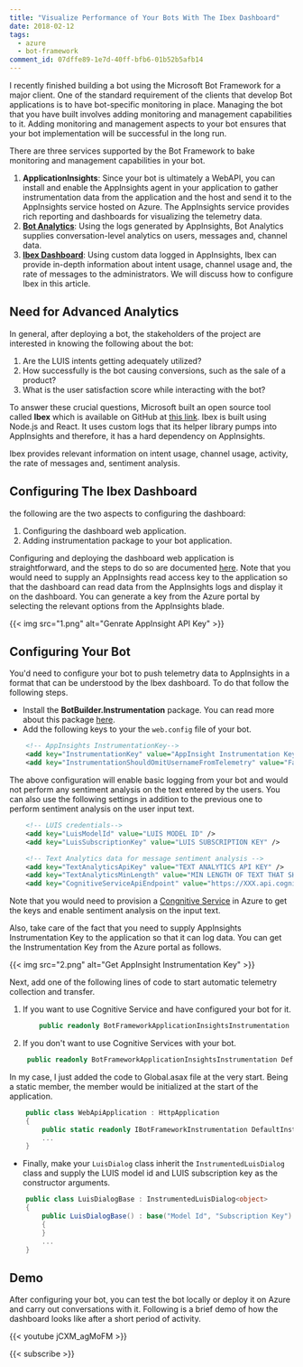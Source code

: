 ```yaml
---
title: "Visualize Performance of Your Bots With The Ibex Dashboard"
date: 2018-02-12
tags:
  - azure
  - bot-framework
comment_id: 07dffe89-1e7d-40ff-bfb6-01b52b5afb14
---
```


I recently finished building a bot using the Microsoft Bot Framework for a major client. One of the standard requirement of the clients that develop Bot applications is to have bot-specific monitoring in place. Managing the bot that you have built involves adding monitoring and management capabilities to it. Adding monitoring and management aspects to your bot ensures that your bot implementation will be successful in the long run.

There are three services supported by the Bot Framework to bake monitoring and management capabilities in your bot.

1. **ApplicationInsights**: Since your bot is ultimately a WebAPI, you can install and enable the AppInsights agent in your application to gather instrumentation data from the application and the host and send it to the AppInsights service hosted on Azure. The AppInsights service provides rich reporting and dashboards for visualizing the telemetry data.
2. **[Bot Analytics](https://docs.microsoft.com/en-us/bot-framework/bot-service-manage-analytics)**: Using the logs generated by AppInsights, Bot Analytics supplies conversation-level analytics on users, messages and, channel data.
3. **[Ibex Dashboard](https://github.com/Azure/ibex-dashboard)**: Using custom data logged in AppInsights, Ibex can provide in-depth information about intent usage, channel usage and, the rate of messages to the administrators. We will discuss how to configure Ibex in this article.

## Need for Advanced Analytics

In general, after deploying a bot, the stakeholders of the project are interested in knowing the following about the bot:

1. Are the LUIS intents getting adequately utilized?
2. How successfully is the bot causing conversions, such as the sale of a product?
3. What is the user satisfaction score while interacting with the bot?

To answer these crucial questions, Microsoft built an open source tool called **Ibex** which is available on GitHub at [this link](https://github.com/Azure/ibex-dashboard). Ibex is built using Node.js and React. It uses custom logs that its helper library pumps into AppInsights and therefore, it has a hard dependency on AppInsights.

Ibex provides relevant information on intent usage, channel usage, activity, the rate of messages and, sentiment analysis.

## Configuring The Ibex Dashboard

the following are the two aspects to configuring the dashboard:

1. Configuring the dashboard web application.
2. Adding instrumentation package to your bot application.

Configuring and deploying the dashboard web application is straightforward, and the steps to do so are documented [here](https://github.com/Azure/ibex-dashboard). Note that you would need to supply an AppInsights read access key to the application so that the dashboard can read data from the AppInsights logs and display it on the dashboard. You can generate a key from the Azure portal by selecting the relevant options from the AppInsights blade.

{{< img src="1.png" alt="Genrate AppInsight API Key" >}}

## Configuring Your Bot

You'd need to configure your bot to push telemetry data to AppInsights in a format that can be understood by the Ibex dashboard. To do that follow the following steps.

- Install the **BotBuilder.Instrumentation** package. You can read more about this package [here](https://github.com/CatalystCode/botbuilder-instrumentation-cs).
- Add the following keys to your the `web.config` file of your bot.

```xml
    <!-- AppInsights InstrumentationKey-->
    <add key="InstrumentationKey" value="AppInsight Instrumentation Key" />
    <add key="InstrumentationShouldOmitUsernameFromTelemetry" value="False"/>
```

The above configuration will enable basic logging from your bot and would not perform any sentiment analysis on the text entered by the users. You can also use the following settings in addition to the previous one to perform sentiment analysis on the user input text.

```xml
    <!-- LUIS credentials-->
    <add key="LuisModelId" value="LUIS MODEL ID" />
    <add key="LuisSubscriptionKey" value="LUIS SUBSCRIPTION KEY" />

    <!-- Text Analytics data for message sentiment analysis -->
    <add key="TextAnalyticsApiKey" value="TEXT ANALYTICS API KEY" />
    <add key="TextAnalyticsMinLength" value="MIN LENGTH OF TEXT THAT SHOULD BE PROCESSED FOR SENTIMENT ANALYSIS" />
    <add key="CognitiveServiceApiEndpoint" value="https://XXX.api.cognitive.microsoft.com/"/>
```

Note that you would need to provision a [Congnitive Service](https://azure.microsoft.com/en-gb/services/cognitive-services/text-analytics/) in Azure to get the keys and enable sentiment analysis on the input text.

Also, take care of the fact that you need to supply AppInsights Instrumentation Key to the application so that it can log data. You can get the Instrumentation Key from the Azure portal as follows.

{{< img src="2.png" alt="Get AppInsight Instrumentation Key" >}}

Next, add one of the following lines of code to start automatic telemetry collection and transfer.

1. If you want to use Cognitive Service and have configured your bot for it.

   ```c#
       public readonly BotFrameworkApplicationInsightsInstrumentation DefaultInstrumentation = DependencyResolver.Current.DefaultInstrumentationWithCognitiveServices;
   ```

2. If you don't want to use Cognitive Services with your bot.

   ```c#
   	public readonly BotFrameworkApplicationInsightsInstrumentation DefaultInstrumentation = DependencyResolver.Current.DefaultBasicInstrumentation;
   ```

In my case, I just added the code to Global.asax file at the very start. Being a static member, the member would be initialized at the start of the application.

```c#
    public class WebApiApplication : HttpApplication
    {
        public static readonly IBotFrameworkInstrumentation DefaultInstrumentation = DependencyResolver.Current.DefaultInstrumentationWithCognitiveServices;
		...
	}
```

- Finally, make your `LuisDialog` class inherit the `InstrumentedLuisDialog` class and supply the LUIS model id and LUIS subscription key as the constructor arguments.

```c#
    public class LuisDialogBase : InstrumentedLuisDialog<object>
    {
        public LuisDialogBase() : base("Model Id", "Subscription Key")
        {
        }
		...
	}
```

## Demo

After configuring your bot, you can test the bot locally or deploy it on Azure and carry out conversations with it. Following is a brief demo of how the dashboard looks like after a short period of activity.

{{< youtube jCXM_agMoFM >}}

{{< subscribe >}}
